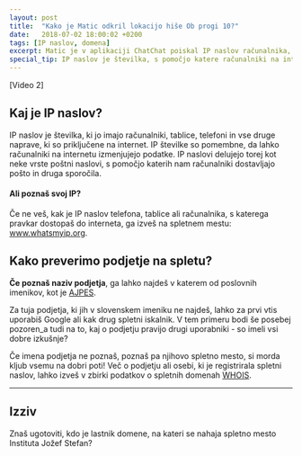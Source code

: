 ```yaml
---
layout: post
title:  "Kako je Matic odkril lokacijo hiše Ob progi 10?"
date:   2018-07-02 18:00:02 +0200
tags: [IP naslov, domena]
excerpt: Matic je v aplikaciji ChatChat poiskal IP naslov računalnika, s katerega so bila poslana vabila. Nato je v zbirki spletnih naslovov našel podatke o lastniku računalnika s to IP številko. [PREVERI]
special_tip: IP naslov je številka, s pomočjo katere računalniki na internetu drug drugega prepoznajo in si pošiljajo podatke. 
---
```


[Video 2]

## Kaj je IP naslov?
IP naslov je številka, ki jo imajo računalniki, tablice, telefoni in vse druge naprave, ki so priključene na internet. IP številke so pomembne, da lahko računalniki na internetu izmenjujejo podatke. IP naslovi delujejo torej kot neke vrste poštni naslovi, s pomočjo katerih nam računalniki dostavljajo pošto in druga sporočila.

#### Ali poznaš svoj IP? 
Če ne veš, kak je IP naslov telefona, tablice ali računalnika, s katerega pravkar dostopaš do interneta, ga izveš na spletnem mestu: www.whatsmyip.org.

## Kako preverimo podjetje na spletu?
**Če poznaš naziv podjetja**, ga lahko najdeš v katerem od poslovnih imenikov, kot je <a href="https://www.ajpes.si/" target="blank">AJPES</a>. 

Za tuja podjetja, ki jih v slovenskem imeniku ne najdeš, lahko za prvi vtis uporabiš Google ali kak drug spletni iskalnik. V tem primeru bodi še posebej pozoren_a tudi na to, kaj o podjetju pravijo drugi uporabniki - so imeli vsi dobre izkušnje?

Če imena podjetja ne poznaš, poznaš pa njihovo spletno mesto, si morda kljub vsemu na dobri poti! Več o podjetju ali osebi, ki je registrirala spletni naslov, lahko izveš v zbirki podatkov o spletnih domenah <a href="https://www.register.si/" target="blank"> WHOIS</a>.


---
## Izziv
Znaš ugotoviti, kdo je lastnik domene, na kateri se nahaja spletno mesto Instituta Jožef Stefan?
